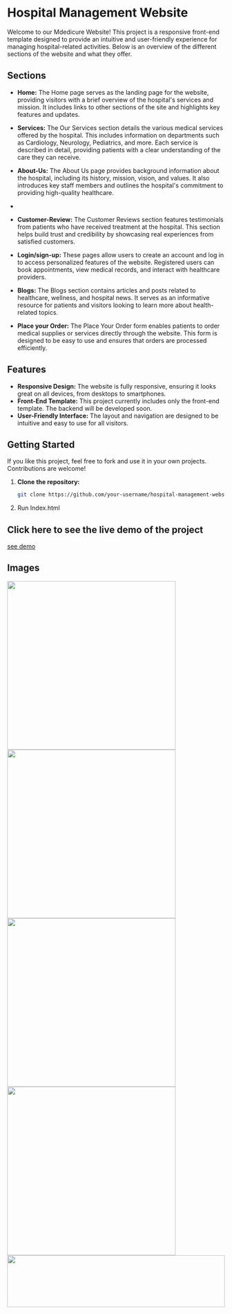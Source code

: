 # Hospital Management Website

Welcome to our Mdedicure Website! This project is a responsive front-end template designed to provide an intuitive and user-friendly experience for managing hospital-related activities. Below is an overview of the different sections of the website and what they offer.

## Sections
- **Home:** The Home page serves as the landing page for the website, providing visitors with a brief overview of the hospital's services and mission. It includes links to other sections of the site and highlights key features and updates.
  
- **Services:** The Our Services section details the various medical services offered by the hospital. This includes information on departments such as Cardiology, Neurology, Pediatrics, and more. Each service is described in detail, providing patients with a clear understanding of the care they can receive.
  
- **About-Us:** The About Us page provides background information about the hospital, including its history, mission, vision, and values. It also introduces key staff members and outlines the hospital's commitment to providing high-quality healthcare.
- 
- **Customer-Review:** The Customer Reviews section features testimonials from patients who have received treatment at the hospital. This section helps build trust and credibility by showcasing real experiences from satisfied customers.
  
- **Login/sign-up:** These pages allow users to create an account and log in to access personalized features of the website. Registered users can book appointments, view medical records, and interact with healthcare providers.

-  **Blogs:** The Blogs section contains articles and posts related to healthcare, wellness, and hospital news. It serves as an informative resource for patients and visitors looking to learn more about health-related topics.
  
-   **Place your Order:** The Place Your Order form enables patients to order medical supplies or services directly through the website. This form is designed to be easy to use and ensures that orders are processed efficiently.



## Features

- **Responsive Design:** The website is fully responsive, ensuring it looks great on all devices, from desktops to smartphones.
- **Front-End Template:** This project currently includes only the front-end template. The backend will be developed soon.
- **User-Friendly Interface:** The layout and navigation are designed to be intuitive and easy to use for all visitors.

## Getting Started

If you like this project, feel free to fork and use it in your own projects. Contributions are welcome!

1. **Clone the repository:**
   ```sh
   git clone https://github.com/your-username/hospital-management-website.git
2. Run Index.html

## Click here to see the live demo of the project 
<a href="https://riya922003.github.io/hospital-management/">see demo</a>

## Images
<div>
   <img width=390 src="https://i.ibb.co/hgwF2FT/hospital1.jpg"></img>
   <img  width=390 src="https://i.ibb.co/0s9RRZN/hospital2.jpg"></img>
</div>
<div>
   <img width=390 src="https://i.ibb.co/4p4H4gb/hospital3.jpg"></img>
<img width=390 src="https://i.ibb.co/M2XX1Gs/hospital4.jpg"></img>
</div>


<img height="120" width="100%" src="https://raw.githubusercontent.com/BrunnerLivio/brunnerlivio/master/images/marquee.svg" />

  
